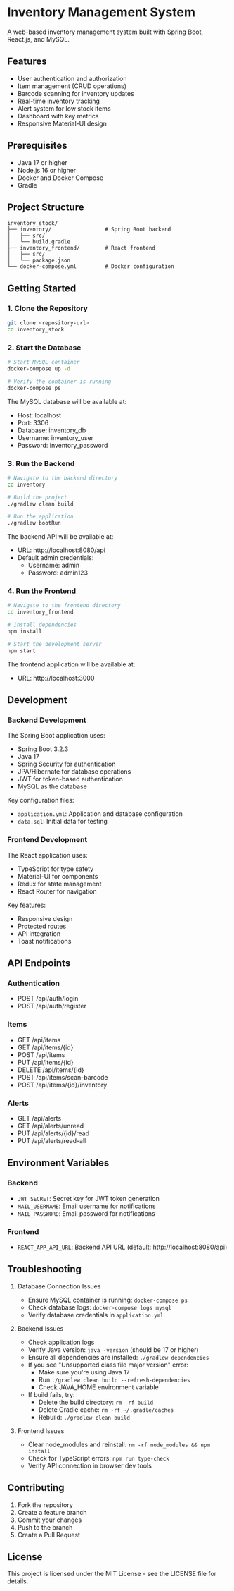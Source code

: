 # Inventory Management System

A web-based inventory management system built with Spring Boot, React.js, and MySQL.

## Features

- User authentication and authorization
- Item management (CRUD operations) 
- Barcode scanning for inventory updates
- Real-time inventory tracking
- Alert system for low stock items
- Dashboard with key metrics
- Responsive Material-UI design

## Prerequisites

- Java 17 or higher
- Node.js 16 or higher
- Docker and Docker Compose
- Gradle

## Project Structure

```
inventory_stock/
├── inventory/                 # Spring Boot backend
│   ├── src/
│   └── build.gradle
├── inventory_frontend/        # React frontend
│   ├── src/
│   └── package.json
└── docker-compose.yml         # Docker configuration
```

## Getting Started

### 1. Clone the Repository

```bash
git clone <repository-url>
cd inventory_stock
```

### 2. Start the Database

```bash
# Start MySQL container
docker-compose up -d

# Verify the container is running
docker-compose ps
```

The MySQL database will be available at:
- Host: localhost
- Port: 3306
- Database: inventory_db
- Username: inventory_user
- Password: inventory_password

### 3. Run the Backend

```bash
# Navigate to the backend directory
cd inventory

# Build the project
./gradlew clean build

# Run the application
./gradlew bootRun
```

The backend API will be available at:
- URL: http://localhost:8080/api
- Default admin credentials:
  - Username: admin
  - Password: admin123

### 4. Run the Frontend

```bash
# Navigate to the frontend directory
cd inventory_frontend

# Install dependencies
npm install

# Start the development server
npm start
```

The frontend application will be available at:
- URL: http://localhost:3000

## Development

### Backend Development

The Spring Boot application uses: 
- Spring Boot 3.2.3
- Java 17
- Spring Security for authentication
- JPA/Hibernate for database operations
- JWT for token-based authentication
- MySQL as the database

Key configuration files:
- `application.yml`: Application and database configuration
- `data.sql`: Initial data for testing

### Frontend Development

The React application uses:
- TypeScript for type safety
- Material-UI for components
- Redux for state management
- React Router for navigation

Key features:
- Responsive design
- Protected routes
- API integration
- Toast notifications

## API Endpoints

### Authentication
- POST /api/auth/login
- POST /api/auth/register

### Items
- GET /api/items
- GET /api/items/{id}
- POST /api/items
- PUT /api/items/{id}
- DELETE /api/items/{id}
- POST /api/items/scan-barcode
- POST /api/items/{id}/inventory

### Alerts
- GET /api/alerts
- GET /api/alerts/unread
- PUT /api/alerts/{id}/read
- PUT /api/alerts/read-all

## Environment Variables

### Backend
- `JWT_SECRET`: Secret key for JWT token generation
- `MAIL_USERNAME`: Email username for notifications
- `MAIL_PASSWORD`: Email password for notifications

### Frontend
- `REACT_APP_API_URL`: Backend API URL (default: http://localhost:8080/api)

## Troubleshooting

1. Database Connection Issues
   - Ensure MySQL container is running: `docker-compose ps`
   - Check database logs: `docker-compose logs mysql`
   - Verify database credentials in `application.yml`

2. Backend Issues
   - Check application logs
   - Verify Java version: `java -version` (should be 17 or higher)
   - Ensure all dependencies are installed: `./gradlew dependencies`
   - If you see "Unsupported class file major version" error:
     - Make sure you're using Java 17
     - Run `./gradlew clean build --refresh-dependencies`
     - Check JAVA_HOME environment variable
   - If build fails, try:
     - Delete the build directory: `rm -rf build`
     - Delete Gradle cache: `rm -rf ~/.gradle/caches`
     - Rebuild: `./gradlew clean build`

3. Frontend Issues
   - Clear node_modules and reinstall: `rm -rf node_modules && npm install`
   - Check for TypeScript errors: `npm run type-check`
   - Verify API connection in browser dev tools

## Contributing

1. Fork the repository
2. Create a feature branch
3. Commit your changes
4. Push to the branch
5. Create a Pull Request

## License

This project is licensed under the MIT License - see the LICENSE file for details. 
